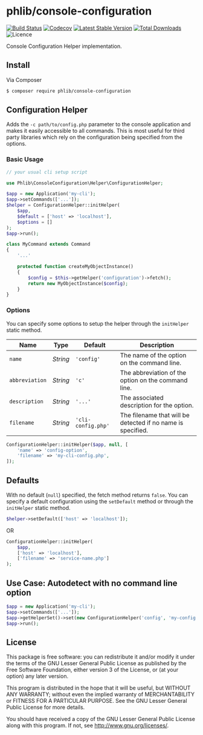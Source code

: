 # phlib/console-configuration

[![Build Status](https://img.shields.io/travis/phlib/console-configuration/master.svg)](https://travis-ci.org/phlib/console-configuration)
[![Codecov](https://img.shields.io/codecov/c/github/phlib/console-configuration.svg)](https://codecov.io/gh/phlib/console-configuration)
[![Latest Stable Version](https://img.shields.io/packagist/v/phlib/console-configuration.svg)](https://packagist.org/packages/phlib/console-configuration)
[![Total Downloads](https://img.shields.io/packagist/dt/phlib/console-configuration.svg)](https://packagist.org/packages/phlib/console-configuration)
![Licence](https://img.shields.io/github/license/phlib/console-configuration.svg)

Console Configuration Helper implementation.

## Install

Via Composer

``` bash
$ composer require phlib/console-configuration
```

## Configuration Helper

Adds the ```-c path/to/config.php``` parameter to the console application and makes it easily accessible to all 
commands. This is most useful for third party libraries which rely on the configuration being specified from the 
options.

### Basic Usage

```php
// your usual cli setup script

use Phlib\ConsoleConfiguration\Helper\ConfigurationHelper;

$app = new Application('my-cli');
$app->setCommands(['...']);
$helper = ConfigurationHelper::initHelper(
    $app,
    $default = ['host' => 'localhost'],
    $options = []
);
$app->run();

```

```php
class MyCommand extends Command
{
    '...'

    protected function createMyObjectInstance()
    {
        $config = $this->getHelper('configuration')->fetch();
        return new MyObjectInstance($config);
    }
}
```

### Options
You can specify some options to setup the helper through the ```initHelper``` static method.

|Name|Type|Default|Description|
|----|----|-------|-----------|
|`name`|*String*|`'config'`|The name of the option on the command line.|
|`abbreviation`|*String*|`'c'`|The abbreviation of the option on the command line.|
|`description`|*String*|`'...'`|The associated description for the option.|
|`filename`|*String*|`'cli-config.php'`|The filename that will be detected if no name is specified.|

```php
ConfigurationHelper::initHelper($app, null, [
    'name' => 'config-option',
    'filename' => 'my-cli-config.php',
]);
```

## Defaults
With no default (```null```) specified, the fetch method returns ```false```. You can specify a default configuration 
using the ```setDefault``` method or through the ```initHelper``` static method.

```php
$helper->setDefault(['host' => 'localhost']);
```

OR 

```php
ConfigurationHelper::initHelper(
    $app,
    ['host' => 'localhost'],
    ['filename' => 'service-name.php']
);
```

## Use Case: Autodetect with no command line option
```php
$app = new Application('my-cli');
$app->setCommands(['...']);
$app->getHelperSet()->set(new ConfigurationHelper('config', 'my-config.php'));
$app->run();
```

## License

This package is free software: you can redistribute it and/or modify
it under the terms of the GNU Lesser General Public License as published by
the Free Software Foundation, either version 3 of the License, or
(at your option) any later version.

This program is distributed in the hope that it will be useful,
but WITHOUT ANY WARRANTY; without even the implied warranty of
MERCHANTABILITY or FITNESS FOR A PARTICULAR PURPOSE.  See the
GNU Lesser General Public License for more details.

You should have received a copy of the GNU Lesser General Public License
along with this program.  If not, see <http://www.gnu.org/licenses/>.
